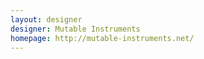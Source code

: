 ```yaml
---
layout: designer
designer: Mutable Instruments
homepage: http://mutable-instruments.net/
---
```

